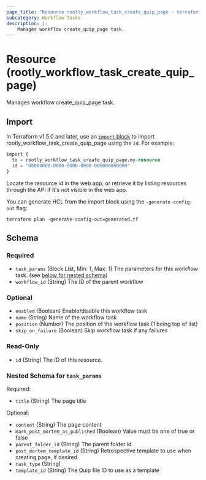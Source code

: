 ```yaml
---
page_title: "Resource rootly_workflow_task_create_quip_page - terraform-provider-rootly"
subcategory: Workflow Tasks
description: |-
    Manages workflow create_quip_page task.
---
```


# Resource (rootly_workflow_task_create_quip_page)

Manages workflow create_quip_page task.



## Import

In Terraform v1.5.0 and later, use an [`import` block](https://developer.hashicorp.com/terraform/language/import) to import rootly_workflow_task_create_quip_page using the `id`. For example:

```terraform
import {
  to = rootly_workflow_task_create_quip_page.my-resource
  id = "00000000-0000-0000-0000-000000000000"
}
```

Locate the resource id in the web app, or retrieve it by listing resources through the API if it's not visible in the web app.

You can generate HCL from the import block using the `-generate-config-out` flag:

```console
terraform plan -generate-config-out=generated.tf
```

<!-- schema generated by tfplugindocs -->
## Schema

### Required

- `task_params` (Block List, Min: 1, Max: 1) The parameters for this workflow task. (see [below for nested schema](#nestedblock--task_params))
- `workflow_id` (String) The ID of the parent workflow

### Optional

- `enabled` (Boolean) Enable/disable this workflow task
- `name` (String) Name of the workflow task
- `position` (Number) The position of the workflow task (1 being top of list)
- `skip_on_failure` (Boolean) Skip workflow task if any failures

### Read-Only

- `id` (String) The ID of this resource.

<a id="nestedblock--task_params"></a>
### Nested Schema for `task_params`

Required:

- `title` (String) The page title

Optional:

- `content` (String) The page content
- `mark_post_mortem_as_published` (Boolean) Value must be one of true or false
- `parent_folder_id` (String) The parent folder id
- `post_mortem_template_id` (String) Retrospective template to use when creating page, if desired
- `task_type` (String)
- `template_id` (String) The Quip file ID to use as a template
